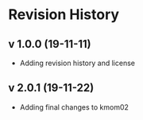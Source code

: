 Revision History
================


v 1.0.0 (19-11-11)
-----------------

* Adding revision history and license


v 2.0.1 (19-11-22)
-----------------

* Adding final changes to kmom02

